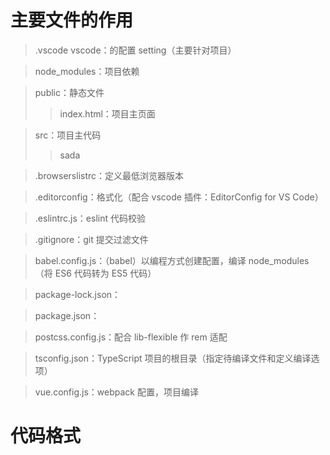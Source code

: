# 主要文件的作用

> .vscode vscode：的配置 setting（主要针对项目）

> node_modules：项目依赖

> public：静态文件
>
> > index.html：项目主页面

> src：项目主代码
>
> > sada

> .browserslistrc：定义最低浏览器版本

> .editorconfig：格式化（配合 vscode 插件：EditorConfig for VS Code）

> .eslintrc.js：eslint 代码校验

> .gitignore：git 提交过滤文件

> babel.config.js：（babel）以编程方式创建配置，编译 node_modules（将 ES6 代码转为 ES5 代码）

> package-lock.json：

> package.json：

> postcss.config.js：配合 lib-flexible 作 rem 适配

> tsconfig.json：TypeScript 项目的根目录（指定待编译文件和定义编译选项）

> vue.config.js：webpack 配置，项目编译

# 代码格式

<template></template>

<script lang="ts">
  import { defineComponent } from "vue";
  export default defineComponent({
    name: "",
    props:{ },
    components:{ },
    setup() {
      // 全局 this
      const internalInstance: any = getCurrentInstance();
      const _this = internalInstance.appContext.config.globalProperties;

      // 当前setup的return = internalInstance.setupState
      const internalInstance: any = getCurrentInstance();

      // router
      const router = useRouter();

      // 表单校验规则
      // 变量：data

      // $ref

      // VUEX：store

      // 方法：methods

      // 监听：watch

      // 生命周期

      // 抛出
      return { };
    },
  });
</script>

<style lang="scss" scoped></style>
